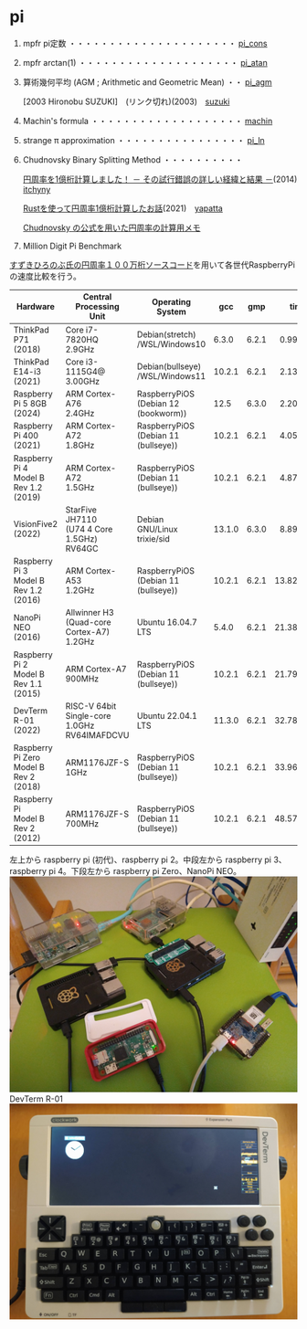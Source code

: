 # pi

1. mpfr pi定数 ・・・・・・・・・・・・・・・・・・・・・ [pi_cons](pi_cons)
2. mpfr arctan(1)  ・・・・・・・・・・・・・・・・・・・・ [pi_atan](pi_atan)
3. 算術幾何平均 (AGM ; Arithmetic and Geometric Mean) ・・ [pi_agm](pi_agm)

    [2003 Hironobu SUZUKI]　(リンク切れ)(2003)　[suzuki](suzuki)
 
4. Machin's formula  ・・・・・・・・・・・・・・・・・・・ [machin](machin)
5. strange π approximation ・・・・・・・・・・・・・・・・ [pi_ln](pi_ln)
6. Chudnovsky Binary Splitting Method ・・・・・・・・・・

    [円周率を1億桁計算しました！ － その試行錯誤の詳しい経緯と結果 －](https://itchyny.hatenablog.com/entry/20120304/1330870932)(2014)　[itchyny](itchyny)
    
    [Rustを使って円周率1億桁計算したお話](https://zenn.dev/uu/articles/48e2d4098b6aca)(2021)　[yapatta](yapatta)
    
    [Chudnovsky の公式を用いた円周率の計算用メモ](https://qiita.com/peria/items/c02ef9fc18fb0362fb89)

7. Million Digit Pi Benchmark

[すずきひろのぶ氏の円周率１００万桁ソースコード](suzuki)を用いて各世代RaspberryPiの速度比較を行う。

|Hardware|Central<br>Processing<br>Unit|Operating<br>System|gcc|gmp|time|
|---|---|---|---|---|---:|
|ThinkPad P71<br>(2018) |Core i7-7820HQ<br>2.9GHz|Debian(stretch)<br>/WSL/Windows10|6.3.0|6.2.1|  0.993s|
|ThinkPad E14-i3<br>(2021) |Core i3-1115G4@<br>3.00GHz|Debian(bullseye)<br>/WSL/Windows11|10.2.1|6.2.1|  2.135s|
|Raspberry Pi 5 8GB<br>(2024)|ARM Cortex-A76<br>2.4GHz|RaspberryPiOS<br>(Debian 12 (bookworm))|12.5|6.3.0|	2.200s|
|Raspberry Pi 400<br>(2021)|ARM Cortex-A72<br>1.8GHz|RaspberryPiOS<br>(Debian 11 (bullseye))|10.2.1|6.2.1|	4.054s|
|Raspberry Pi 4<br>Model B Rev 1.2<br>(2019)|ARM Cortex-A72<br>1.5GHz|RaspberryPiOS<br>(Debian 11 (bullseye))|10.2.1|6.2.1|	4.875s|
|VisionFive2<br>(2022)|StarFive JH7110<br>(U74 4 Core 1.5GHz)<br>RV64GC|Debian GNU/Linux trixie/sid|13.1.0|6.3.0| 8.895s|
|Raspberry Pi 3<br>Model B Rev 1.2<br>(2016)|ARM Cortex-A53<br>1.2GHz|RaspberryPiOS<br>(Debian 11 (bullseye))|10.2.1|6.2.1|13.826s|
|NanoPi NEO<br>(2016)|Allwinner H3<br>(Quad-core Cortex-A7)<br>1.2GHz|Ubuntu 16.04.7 LTS|5.4.0|6.2.1|21.383s|
|Raspberry Pi 2<br>Model B Rev 1.1<br>(2015)|ARM Cortex-A7<br>900MHz|RaspberryPiOS<br>(Debian 11 (bullseye))|10.2.1|6.2.1|21.798s|
|DevTerm R-01<br>(2022)|RISC-V 64bit Single-core<br>1.0GHz<br>RV64IMAFDCVU|Ubuntu 22.04.1 LTS|11.3.0|6.2.1|32.788s|
|Raspberry Pi Zero<br>Model B Rev 2<br>(2018)|ARM1176JZF-S<br>1GHz|RaspberryPiOS<br>(Debian 11 (bullseye))|10.2.1|6.2.1|33.960s|
|Raspberry Pi<br>Model B Rev 2<br>(2012)|ARM1176JZF-S<br>700MHz|RaspberryPiOS<br>(Debian 11 (bullseye))|10.2.1|6.2.1|48.573s|

左上から raspberry pi (初代)、raspberry pi 2。中段左から raspberry pi 3、raspberry pi 4。下段左から raspberry pi Zero、NanoPi NEO。
![raspberry-pi.jpg](raspberry-pi.jpg)
DevTerm R-01
![devterm-r01.jpg](devterm-r01.jpg)



